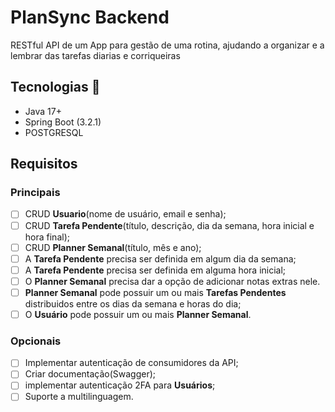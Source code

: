 # PlanSync Backend
RESTful API de um App para gestão de uma rotina, ajudando a organizar e a 
lembrar das tarefas diarias e corriqueiras
## Tecnologias 🚀
* Java 17+
* Spring Boot (3.2.1)
* POSTGRESQL

## Requisitos 

### Principais
-  [ ] CRUD **Usuario**(nome de usuário, email e senha);
-  [ ] CRUD **Tarefa Pendente**(título, descrição, dia da semana, hora inicial e hora final);
-  [ ] CRUD **Planner Semanal**(título, mês e ano);
-  [ ] A **Tarefa Pendente** precisa ser definida em algum dia da semana;
-  [ ] A **Tarefa Pendente** precisa ser definida em alguma hora inicial;
-  [ ] O **Planner Semanal** precisa dar a opção de adicionar notas extras nele.
-  [ ] **Planner Semanal** pode possuir um ou mais  **Tarefas Pendentes** distribuidos
entre os dias da semana e horas do dia;
-  [ ] O **Usuário** pode possuir um ou mais **Planner Semanal**.

### Opcionais

- [ ] Implementar autenticação de consumidores da API;
- [ ] Criar documentação(Swagger);
- [ ] implementar autenticação 2FA para **Usuários**;
- [ ] Suporte a multilinguagem.